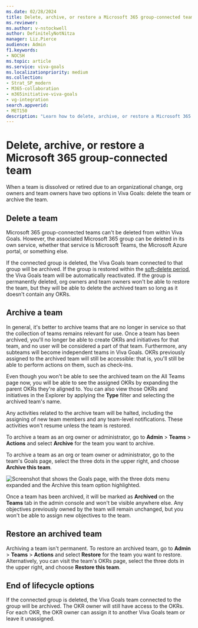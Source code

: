 ```yaml
---
ms.date: 02/28/2024
title: Delete, archive, or restore a Microsoft 365 group-connected team
ms.reviewer: 
ms.author: v-nstockwell
author: DefinitelyNotNitza
manager: Liz.Pierce
audience: Admin
f1.keywords:
- NOCSH
ms.topic: article
ms.service: viva-goals
ms.localizationpriority: medium
ms.collection:  
- Strat_SP_modern
- M365-collaboration
- m365initiative-viva-goals
- vg-integration  
search.appverid:
- MET150
description: "Learn how to delete, archive, or restore a Microsoft 365 group-connected team in Viva Goals."
---
```


# Delete, archive, or restore a Microsoft 365 group-connected team

When a team is dissolved or retired due to an organizational change, org owners and team owners have two options in Viva Goals: delete the team or archive the team.

## Delete a team

Microsoft 365 group-connected teams can't be deleted from within Viva Goals. However, the associated Microsoft 365 group can be deleted in its own service, whether that service is Microsoft Teams, the Microsoft Azure portal, or something else.

If the connected group is deleted, the Viva Goals team connected to that group will be archived. If the group is restored within the [soft-delete period](/microsoft-365/admin/create-groups/restore-deleted-group), the Viva Goals team will be automatically reactivated. If the group is permanently deleted, org owners and team owners won't be able to restore the team, but they will be able to delete the archived team so long as it doesn't contain any OKRs.

## Archive a team

In general, it's better to archive teams that are no longer in service so that the collection of teams remains relevant for use. Once a team has been archived, you'll no longer be able to create OKRs and initiatives for that team, and no user will be considered a part of that team. Furthermore, any subteams will become independent teams in Viva Goals. OKRs previously assigned to the archived team will still be accessible: that is, you'll still be able to perform actions on them, such as check-ins.

Even though you won't be able to see the archived team on the All Teams page now, you will be able to see the assigned OKRs by expanding the parent OKRs they're aligned to. You can also view those OKRs and initiatives in the Explorer by applying the **Type** filter and selecting the archived team's name.

Any activities related to the archive team will be halted, including the assigning of new team members and any team-level notifications. These activities won't resume unless the team is restored.

To archive a team as an org owner or administrator, go to **Admin** > **Teams** > **Actions** and select **Archive** for the team you want to archive.

To archive a team as an org or team owner or administrator, go to the team's Goals page, select the three dots in the upper right, and choose **Archive this team**.

![Screenshot that shows the Goals page, with the three dots menu expanded and the Archive this team option highlighted.](..\media\goals\viva-goals-teams\archive-this-team.png)

Once a team has been archived, it will be marked as **Archived** on the **Teams** tab in the admin console and won't be visible anywhere else. Any objectives previously owned by the team will remain unchanged, but you won't be able to assign new objectives to the team.

## Restore an archived team

Archiving a team isn't permanent. To restore an archived team, go to **Admin** > **Teams** > **Actions** and select **Restore** for the team you want to restore. Alternatively, you can visit the team's OKRs page, select the three dots in the upper right, and choose **Restore this team**.

## End of lifecycle options

If the connected group is deleted, the Viva Goals team connected to the group will be archived. The OKR owner will still have access to the OKRs. For each OKR, the OKR owner can assign it to another Viva Goals team or leave it unassigned.
